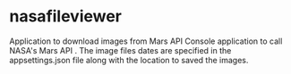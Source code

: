 # nasafileviewer
Application to download images from Mars API
Console application to call NASA's Mars API . 
The image files dates are specified in the appsettings.json file along with the location to saved the images.
